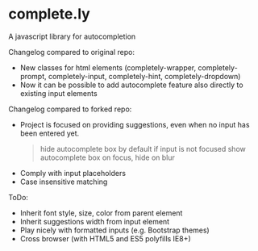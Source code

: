 complete.ly
===========

A javascript library for autocompletion

Changelog compared to original repo:
- New classes for html elements (completely-wrapper, completely-prompt, completely-input, completely-hint, completely-dropdown)
- Now it can be possible to add autocomplete feature also directly to existing input elements

Changelog compared to forked repo:
- Project is focused on providing suggestions, even when no input has been entered yet.
  > hide autocomplete box by default if input is not focused
  > show autocomplete box on focus, hide on blur
- Comply with input placeholders
- Case insensitive matching

ToDo:
- Inherit font style, size, color from parent element
- Inherit suggestions width from input element
- Play nicely with formatted inputs (e.g. Bootstrap themes)
- Cross browser (with HTML5 and ES5 polyfills IE8+)